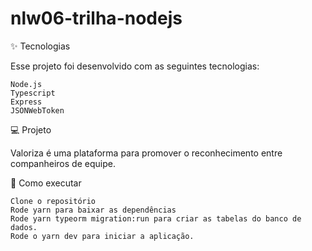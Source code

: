 # nlw06-trilha-nodejs

✨ Tecnologias

Esse projeto foi desenvolvido com as seguintes tecnologias:

    Node.js
    Typescript
    Express
    JSONWebToken

💻 Projeto

Valoriza é uma plataforma para promover o reconhecimento entre companheiros de equipe.

🚀 Como executar

    Clone o repositório
    Rode yarn para baixar as dependências
    Rode yarn typeorm migration:run para criar as tabelas do banco de dados.
    Rode o yarn dev para iniciar a aplicação.
